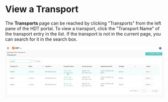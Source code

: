 # View a Transport

The <strong> Transports </strong> page can be reached by clicking "Transports" from the left pane of the HDT portal.
To view a transport, click the "Transport Name" of the transport entry in the list. If the transport is not in the current page, you can search for it in the search box.

![null](</docs/resources/images/transports/view-transport.png>)

